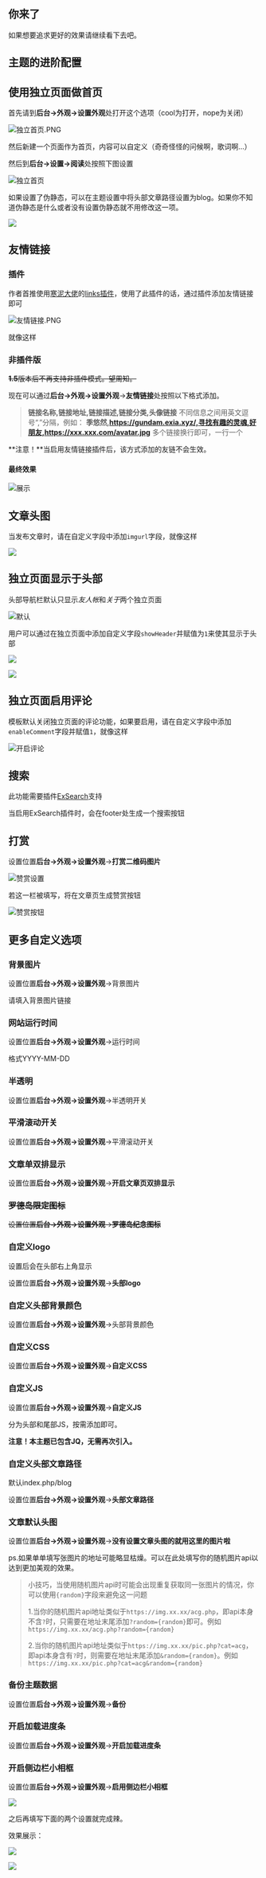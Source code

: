 ## 你来了

如果想要追求更好的效果请继续看下去吧。



## 主题的进阶配置



## 使用独立页面做首页

首先请到**后台->外观->设置外观**处打开这个选项（cool为打开，nope为关闭）

![独立首页.PNG](https://cdn.exia.xyz//img/G_Doc/20210101122018.png)

然后新建一个页面作为首页，内容可以自定义（奇奇怪怪的问候啊，歌词啊...）

然后到**后台->设置->阅读**处按照下图设置

![独立首页](https://cdn.exia.xyz/img/G_Doc/20210101122149.png)

如果设置了伪静态，可以在主题设置中将头部文章路径设置为blog。如果你不知道伪静态是什么或者没有设置伪静态就不用修改这一项。

![](https://cdn.exia.xyz//img/G_Doc/20210508195239.png)



## 友情链接

### 插件

作者首推使用[寒泥大佬](http://www.imhan.com/archives/typecho-links/)的[links插件](http://www.imhan.com/archives/typecho-links/)，使用了此插件的话，通过插件添加友情链接即可

![友情链接.PNG](https://cdn.exia.xyz//img/G_Doc/20210101123106.png)

就像这样



### 非插件版

~~**1.5**版本后不再支持非插件模式。望周知。~~

现在可以通过**后台->外观->设置外观**->**友情链接**处按照以下格式添加。

> **链接名称,链接地址,链接描述,链接分类,头像链接**
> 不同信息之间用英文逗号“,”分隔，例如：
> **季悠然,https://gundam.exia.xyz/,寻找有趣的灵魂,好朋友,https://xxx.xxx.com/avatar.jpg**
> 多个链接换行即可，一行一个

**注意！**当启用友情链接插件后，该方式添加的友链不会生效。

#### 最终效果

![展示](https://cdn.exia.xyz//img/G_Doc/20210101123145.png)

## 文章头图

当发布文章时，请在自定义字段中添加`imgurl`字段，就像这样

![](https://cdn.exia.xyz//img/G_Doc/20210101123457.png)



## 独立页面显示于头部

头部导航栏默认只显示*友人帐*和*关于*两个独立页面

![默认](https://cdn.exia.xyz/img/G-Doc/20210831155919.png)

用户可以通过在独立页面中添加自定义字段`showHeader`并赋值为`1`来使其显示于头部

![](https://cdn.exia.xyz/img/G-Doc/20210831160433.png)

![](https://cdn.exia.xyz/img/G-Doc/20210831160149.png)



## 独立页面启用评论

模板默认关闭独立页面的评论功能，如果要启用，请在自定义字段中添加`enableComment`字段并赋值`1`，就像这样

![开启评论](https://cdn.exia.xyz/img/G_Doc/G_theme_enableComment.png)

## 搜索

此功能需要插件[ExSearch](https://github.com/AlanDecode/Typecho-Plugin-ExSearch)支持

当启用ExSearch插件时，会在footer处生成一个搜索按钮



## 打赏

设置位置**后台->外观->设置外观**->**打赏二维码图片**

![赞赏设置](https://cdn.exia.xyz/img/G_Doc/G_theme_feed_option.png)

若这一栏被填写，将在文章页生成赞赏按钮

![赞赏按钮](https://cdn.exia.xyz/img/G_Doc/G_theme_btn_feed.png)

## 更多自定义选项

### 背景图片

设置位置**后台->外观->设置外观**->背景图片

请填入背景图片链接



### 网站运行时间

设置位置**后台->外观->设置外观**->运行时间

格式YYYY-MM-DD



### 半透明

设置位置**后台->外观->设置外观**->半透明开关



### 平滑滚动开关

设置位置**后台->外观->设置外观**->平滑滚动开关



### 文章单双排显示

设置位置**后台->外观->设置外观**->**开启文章页双排显示**



### ~~罗德岛限定图标~~

~~设置位置**后台->外观->设置外观**->**罗德岛纪念图标**~~



### 自定义logo

设置后会在头部右上角显示

设置位置**后台->外观->设置外观**->**头部logo**



### 自定义头部背景颜色

设置位置**后台->外观->设置外观**->头部背景颜色



### 自定义CSS

设置位置**后台->外观->设置外观**->**自定义CSS**



### 自定义JS

设置位置**后台->外观->设置外观**->**自定义JS**

分为头部和尾部JS，按需添加即可。

**注意！本主题已包含JQ，无需再次引入。**



### 自定义头部文章路径

默认index.php/blog

设置位置**后台->外观->设置外观**->**头部文章路径**



### 文章默认头图

设置位置**后台->外观->设置外观**->**没有设置文章头图的就用这里的图片啦**

ps.如果单单填写张图片的地址可能略显枯燥。可以在此处填写你的随机图片api以达到更加美观的效果。

> 小技巧，当使用随机图片api时可能会出现重复获取同一张图片的情况，你可以使用`{random}`字段来避免这一问题
>
> 1.当你的随机图片api地址类似于`https://img.xx.xx/acg.php`，即api本身不含`?`时，只需要在地址末尾添加`?random={random}`即可。例如`https://img.xx.xx/acg.php?random={random}`
>
> 2.当你的随机图片api地址类似于`https://img.xx.xx/pic.php?cat=acg`，即api本身含有`?`时，则需要在地址末尾添加`&random={random}`。例如`https://img.xx.xx/pic.php?cat=acg&random={random}`



### 备份主题数据

设置位置**后台->外观->设置外观**->**备份**



### 开启加载进度条

设置位置**后台->外观->设置外观**->**开启加载进度条**



### 开启侧边栏小相框

设置位置**后台->外观->设置外观**->**启用侧边栏小相框**

![](https://cdn.exia.xyz//img/G_Doc/20210508232241.png)

之后再填写下面的两个设置就完成辣。

效果展示：

![](https://cdn.exia.xyz//img/G_Doc/20210508232435.png)

![](https://cdn.exia.xyz//img/G_Doc/20210508232414.png)



